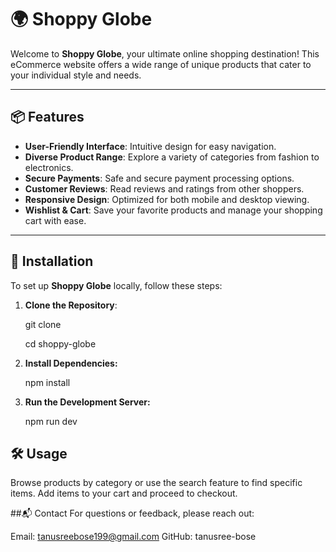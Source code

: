 # 🌍 Shoppy Globe

Welcome to **Shoppy Globe**, your ultimate online shopping destination! This eCommerce website offers a wide range of unique products that cater to your individual style and needs.

---

## 📦 Features

- **User-Friendly Interface**: Intuitive design for easy navigation.
- **Diverse Product Range**: Explore a variety of categories from fashion to electronics.
- **Secure Payments**: Safe and secure payment processing options.
- **Customer Reviews**: Read reviews and ratings from other shoppers.
- **Responsive Design**: Optimized for both mobile and desktop viewing.
- **Wishlist & Cart**: Save your favorite products and manage your shopping cart with ease.

---

## 🚀 Installation

To set up **Shoppy Globe** locally, follow these steps:

1. **Clone the Repository**:
  
   git clone 

   cd shoppy-globe



2. **Install Dependencies:**

   npm install


3. **Run the Development Server:**

   npm run dev


## 🛠️ Usage
Browse products by category or use the search feature to find specific items.
Add items to your cart and proceed to checkout.



##📬 Contact
For questions or feedback, please reach out:

Email: tanusreebose199@gmail.com
GitHub: tanusree-bose

